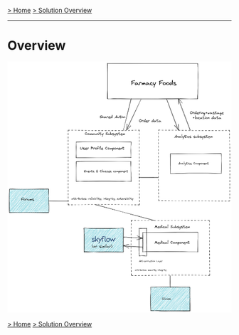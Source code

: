 [> Home](../README.md)    [> Solution Overview](README.md)

---

# Overview

![components](../assets/diagrams/ComponentCommunicationAndComposition.png)



[> Home](../README.md)    [> Solution Overview](README.md)